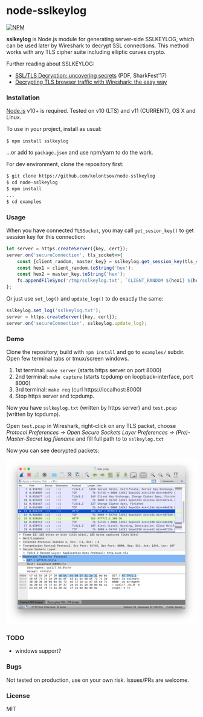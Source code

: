 # node-sslkeylog

[![NPM](https://nodei.co/npm/sslkeylog.png)](https://nodei.co/npm/sslkeylog/)

**sslkeylog** is Node.js module for generating server-side SSLKEYLOG, which can be used later by Wireshark to decrypt SSL connections. This method works with any TLS cipher suite including elliptic curves crypto.

Further reading about SSLKEYLOG:

* [SSL/TLS Decryption: uncovering secrets](https://sharkfesteurope.wireshark.org/assets/presentations17eu/15.pdf) (PDF, SharkFest'17)
* [Decrypting TLS browser traffic with Wireshark: the easy way](https://jimshaver.net/2015/02/11/decrypting-tls-browser-traffic-with-wireshark-the-easy-way/)

### Installation

[Node.js](https://nodejs.org/) v10+ is required. Tested on v10 (LTS) and v11 (CURRENT), OS X and Linux.

To use in your project, install as usual:

```$ npm install sslkeylog```

...or add to `package.json` and use npm/yarn to do the work.

For dev environment, clone the repository first:

```sh
$ git clone https://github.com/kolontsov/node-sslkeylog
$ cd node-sslkeylog
$ npm install
...
$ cd examples
```

### Usage

When you have connected `TLSSocket`, you may call `get_sesion_key()` to get session key for this connection:

```javascript
let server = https.createServer({key, cert});
server.on('secureConnection', tls_socket=>{
    const {client_random, master_key} = sslkeylog.get_session_key(tls_socket);
    const hex1 = client_random.toString('hex');
    const hex2 = master_key.toString('hex');
    fs.appendFileSync('/tmp/sslkeylog.txt', `CLIENT_RANDOM ${hex1} ${hex2}\n`);
};
``` 

Or just use `set_log()` and `update_log()` to do exactly the same:

```javascript
sslkeylog.set_log('sslkeylog.txt');
server = https.createServer({key, cert});
server.on('secureConnection', sslkeylog.update_log);
```

### Demo

Clone the repository, build with `npm install` and go to `examples/` subdir. Open few terminal tabs or tmux/screen windows.

1. 1st terminal: `make server` (starts https server on port 8000)
2. 2nd terminal: `make capture` (starts tcpdump on loopback-interface, port 8000)
3. 3rd terminal: `make req` (curl https://localhost:8000)
4. Stop https server and tcpdump.

Now you have `sslkeylog.txt` (written by https server) and `test.pcap` (written by tcpdump).

Open `test.pcap` in Wireshark, right-click on any TLS packet, choose *Protocol Preferences &rarr; Open Secure Sockets Layer Preferences &rarr; (Pre)-Master-Secret log filename* and fill full path to to `sslkeylog.txt`

Now you can see decrypted packets:

![wireshark screenshot](wireshark.png)

### TODO

- windows support?

### Bugs

Not tested on production, use on your own risk. Issues/PRs are welcome.

### License

MIT
